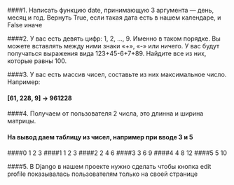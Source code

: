 ####1. Написать функцию date, принимающую 3 аргумента — день, месяц и год. Вернуть True, если такая дата есть в нашем календаре, и False иначе

####2. У вас есть девять цифр: 1, 2, …, 9. Именно в таком порядке. Вы можете вставлять между ними знаки «+», «-» или ничего. У вас будут получаться выражения вида 123+45-6+7+89. Найдите все из них, которые равны 100.

####3. У вас есть массив чисел, составьте из них максимальное число. Например:
#### [61, 228, 9] -> 961228

####4. Получаем от пользователя 2 числа, это длинна и ширина матрицы.
#### На вывод даем таблицу из чисел, например при вводе 3 и 5
####
####0 1 2 3 
####1 1 2 3
####2 2 4 6
####3 3 6 9
####4 4 8 12
####5 5 10

####5. В Django в нашем проекте нужно сделать чтобы кнопка edit profile показывалась пользователям только на своей странице
